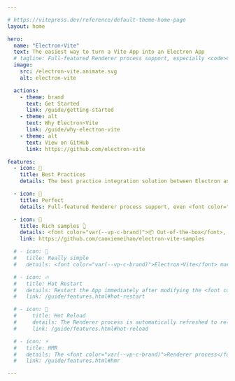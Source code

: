 ```yaml
---

# https://vitepress.dev/reference/default-theme-home-page
layout: home

hero:
  name: "Electron⚡️Vite"
  text: The easiest way to turn a Vite App into an Electron App
  # tagline: Full-featured Renderer process support, especially <code>C/C++</code> addons.
  image:
    src: /electron-vite.animate.svg
    alt: electron-vite

  actions:
    - theme: brand
      text: Get Started
      link: /guide/getting-started
    - theme: alt
      text: Why Electron⚡️Vite
      link: /guide/why-electron-vite
    - theme: alt
      text: View on GitHub
      link: https://github.com/electron-vite

features:
  - icon: 🚀
    title: Best Practices
    details: The best practice integration solution between Electron and Vite recommended by <font color="var(--vp-c-brand)">Vite</font>.

  - icon: 💯
    title: Perfect
    details: Full-featured Renderer process support, even <font color="var(--vp-c-brand)">C/C++</font> addons.

  - icon: 🎉
    title: Rich samples 👆
    details: <font color="var(--vp-c-brand)">📦 Out-of-the-box</font>, you can find a template that works for you here.
    link: https://github.com/caoxiemeihao/electron-vite-samples

  # - icon: 🥳
  #   title: Really simple
  #   details: <font color="var(--vp-c-brand)">Electron⚡️Vite</font> makes developing Electron apps as easy as normal Vite projects.

  # - icon: 🔥
  #   title: Hot Restart
  #   details: Restart the App immediately after modifying the <font color="var(--vp-c-brand)">Main process</font> code
  #   link: /guide/features.html#hot-restart

  # - icon: 🔄
  #     title: Hot Reload
  #     details: The Renderer process is automatically refreshed to reload the <font color="var(--vp-c-brand)">Preload scripts</font> after the Preload scripts is modified
  #     link: /guide/features.html#hot-reload

  # - icon: ⚡️
  #   title: HMR
  #   details: The <font color="var(--vp-c-brand)">Renderer process</font> is based on the lightweight and fast HMR provided by Vite
  #   link: /guide/features.html#hmr

---
```

